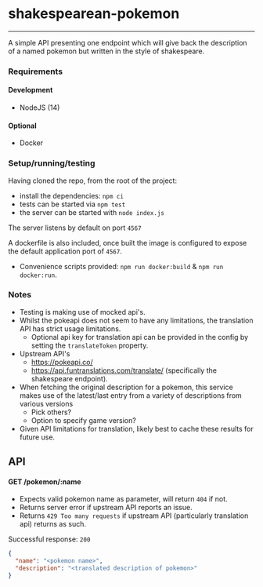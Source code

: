 # shakespearean-pokemon
---

A simple API presenting one endpoint which will give back the description of a named pokemon but written in the style of shakespeare.

### Requirements
#### Development
* NodeJS (14)
#### Optional
* Docker

### Setup/running/testing
Having cloned the repo, from the root of the project:
* install the dependencies: `npm ci`
* tests can be started via `npm test`
* the server can be started with `node index.js`

The server listens by default on port `4567`

A dockerfile is also included, once built the image is configured to expose the default application port of `4567`.
* Convenience scripts provided: `npm run docker:build` & `npm run docker:run`.

### Notes
* Testing is making use of mocked api's.
* Whilst the pokeapi does not seem to have any limitations, the translation API has strict usage limitations.
  * Optional api key for translation api can be provided in the config by setting the `translateToken` property.
* Upstream API's
  * https://pokeapi.co/
  * https://api.funtranslations.com/translate/ (specifically the shakespeare endpoint).
* When fetching the original description for a pokemon, this service makes use of the latest/last entry from a variety of descriptions from various versions
  * Pick others?
  * Option to specify game version?
* Given API limitations for translation, likely best to cache these results for future use.

## API
#### GET /pokemon/:name
* Expects valid pokemon name as parameter, will return `404` if not.
* Returns server error if upstream API reports an issue.
* Returns `429 Too many requests` if upstream API (particularly translation api) returns as such.

Successful response: `200`
```json
{
  "name": "<pokemon name>",
  "description": "<translated description of pokemon>"
}
```
